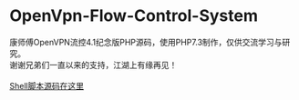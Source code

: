 # OpenVpn-Flow-Control-System
康师傅OpenVPN流控4.1纪念版PHP源码，使用PHP7.3制作，仅供交流学习与研究。<br>
谢谢兄弟们一直以来的支持，江湖上有缘再见！<br><br>
[Shell脚本源码在这里](https://github.com/k-skye/kangml4.1)
